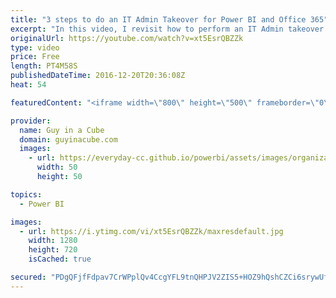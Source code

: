 ```yaml
---
title: "3 steps to do an IT Admin Takeover for Power BI and Office 365"
excerpt: "In this video, I revisit how to perform an IT Admin takeover for your tenant. This could just be a tenant that you did an individual sign up for Power BI with.  I walk through the 3 main steps to perform the takeover. Doing the takeover doesn't cost you anything. For more detail on the cost of Power"
originalUrl: https://youtube.com/watch?v=xt5EsrQBZZk
type: video
price: Free
length: PT4M58S
publishedDateTime: 2016-12-20T20:36:08Z
heat: 54

featuredContent: "<iframe width=\"800\" height=\"500\" frameborder=\"0\" src=\"https://www.youtube.com/embed/xt5EsrQBZZk\" allow=\"accelerometer; autoplay; encrypted-media; gyroscope; picture-in-picture\" allowfullscreen></iframe>"

provider:
  name: Guy in a Cube
  domain: guyinacube.com
  images:
    - url: https://everyday-cc.github.io/powerbi/assets/images/organizations/guyinacube.com-50x50.jpg
      width: 50
      height: 50

topics:
  - Power BI

images:
  - url: https://i.ytimg.com/vi/xt5EsrQBZZk/maxresdefault.jpg
    width: 1280
    height: 720
    isCached: true

secured: "PDgQFjfFdpav7CrWPplQv4CcgYFL9tnQHPJV2ZIS5+HOZ9hQshCZCi6srywUfEc8Hgw/Il2GPqLujBoM/wyGts8qn3u1F9bz16IqkjHfVJ91bgphORaVx1rwgqKklO7mQu/sxTVjrEC+kL1BncUczd2MZyxOPkTHgEElgIaXRTflYQGmAJ/4riDdR0h8vMl+cg90BWUhMXDERBV50yzjs9TfDkiCvlws13jsuQh5YHM5yVLrHAXmgqaJXla1gb1OsCP+icxA+/NbBlN702RIvYmoJc7kAhdv76+VhqaoOqrd6HOTVMQ6snBHO/GMn4aBPBDZ7h2tZz+MC7nerFBWlePaHmHJuWANZzDjXMKJofYLlmrPa39f5PXwXGHQGWg9tBw9CZT7o7TaIeAjE9DfBTpdwzm3apDeWkv2y+TSKDQ=;P8I+pB3ob6gOgd2sIyzSZw=="
---
```


